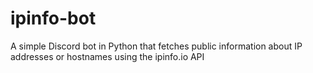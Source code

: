 # ipinfo-bot
A simple Discord bot in Python that fetches public information about IP addresses or hostnames using the ipinfo.io API
